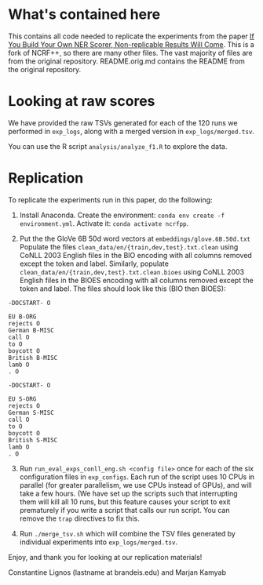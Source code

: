 # What's contained here

This contains all code needed to replicate the experiments
from the paper
[If You Build Your Own NER Scorer, Non-replicable Results Will Come](https://www.aclweb.org/anthology/2020.insights-1.15/).
This is a fork of NCRF++, so there are many other files. The vast
majority of files are from the original repository.  README.orig.md
contains the README from the original repository.

# Looking at raw scores

We have provided the raw TSVs generated for each of the 120 runs we
performed in `exp_logs`, along with a merged version in
`exp_logs/merged.tsv`.

You can use the R script `analysis/analyze_f1.R` to explore the data.

# Replication

To replicate the experiments run in this paper, do the following:

1. Install Anaconda.
   Create the environment: `conda env create -f environment.yml`.
   Activate it: `conda activate ncrfpp`.

2. Put the the GloVe 6B 50d word vectors at
   `embeddings/glove.6B.50d.txt` Populate the files
   `clean_data/en/{train,dev,test}.txt.clean` using CoNLL 2003 English
   files in the BIO encoding with all columns removed except the token
   and label. Similarly, populate
   `clean_data/en/{train,dev,test}.txt.clean.bioes` using CoNLL 2003
   English files in the BIOES encoding with all columns removed except
   the token and label. The files should look like this (BIO then
   BIOES):

```
-DOCSTART- O

EU B-ORG
rejects O
German B-MISC
call O
to O
boycott O
British B-MISC
lamb O
. O
```

```
-DOCSTART- O

EU S-ORG
rejects O
German S-MISC
call O
to O
boycott O
British S-MISC
lamb O
. O
```

3. Run `run_eval_exps_conll_eng.sh <config file>` once for each of the
   six configuration files in `exp_configs`.  Each run of the script
   uses 10 CPUs in parallel (for greater parallelism, we use CPUs
   instead of GPUs), and will take a few hours. (We have set up the
   scripts such that interrupting them will kill all 10 runs, but this
   feature causes your script to exit prematurely if you write a
   script that calls our run script. You can remove the `trap`
   directives to fix this.

4. Run `./merge_tsv.sh` which will combine the TSV files generated by
   individual experiments into `exp_logs/merged.tsv`.

Enjoy, and thank you for looking at our replication materials!

Constantine Lignos (lastname at brandeis.edu) and Marjan Kamyab
